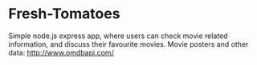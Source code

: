 # Fresh-Tomatoes

Simple node.js express app, where users can check movie related information, and discuss their favourite movies.
Movie posters and other data: http://www.omdbapi.com/
